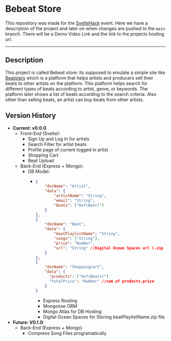 # Bebeat Store

This repository was made for the [SvelteHack](https://hack.sveltesociety.dev/) event. Here we have a description of the project and later on when changes are pushed to the `main` branch. There will be a Demo Video Link and the link to the projects hosting url.

---

## Description
This project is called Bebeat store: its supposed to emulate a simple site like [Beatstars](https://www.beatstars.com) which is a platform that helps artists and producers sell their beats to other artists on the platform. This platform helps search for different types of beats according to artist, genre, or keywords. The platform later shows a list of beats according to the search criteria. Also other than selling beats, an artist can buy beats from other artists.

## Version History
- **Current: v0.0.0**
  - Front-End (Svelte):
    - Sign Up and Log In for artists
    - Search Filter for artist beats
    - Profile page of current logged in artist
    - Shopping Cart
    - Beat Upload
  - Back-End (Express + Mongo):
    - DB Model:
      - ```json
        {
            "docName": "Artist",
            "data": {
                "artistName": "String",
                "email": "String",
                "beats": ["Ref(Beat)"]
            }
        },
        {
            "docName": "Beat",
            "data": {
                "beatPlaylistName": "String",
                "songs": ["String"],
                "price": "Number",
                "url": "String" //Digital Ocean Spaces url (.zip file)
            }
        },
        {
            "docName": "ShoppingCart",
            "data": {
              "products": ["Ref(Beats)"]
              "totalPrice": "Number" //sum of products.price
            }
        }
        ```
        - Express Routing
        - Mongoose ORM
        - Mongo Atlas for DB Hosting
        - Digital Ocean Spaces for Storing beatPlaylistName.zip file
- **Future: V0.1.0**:
  - Back-End (Express + Mongo)
    - Compress Song Files programatically